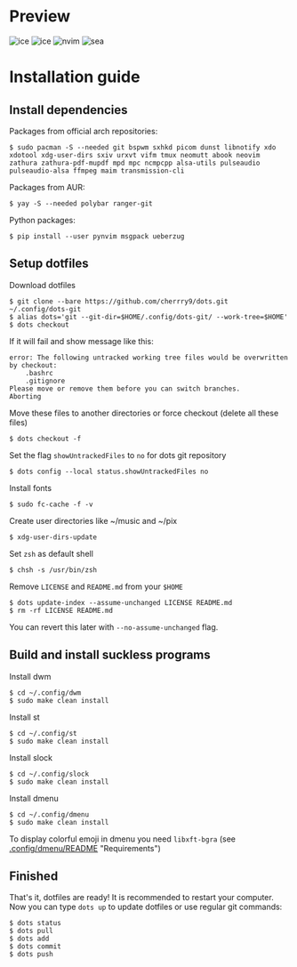# Preview
![ice](pix/prev/ice.png)
![ice](pix/prev/dwm.png)
![nvim](pix/prev/nvim.png)
![sea](pix/prev/sea.png)
# Installation guide
## Install dependencies
Packages from official arch repositories:
```
$ sudo pacman -S --needed git bspwm sxhkd picom dunst libnotify xdo xdotool xdg-user-dirs sxiv urxvt vifm tmux neomutt abook neovim zathura zathura-pdf-mupdf mpd mpc ncmpcpp alsa-utils pulseaudio pulseaudio-alsa ffmpeg maim transmission-cli
```
Packages from AUR:
```
$ yay -S --needed polybar ranger-git
```
Python packages:
```
$ pip install --user pynvim msgpack ueberzug
```
## Setup dotfiles
Download dotfiles
```
$ git clone --bare https://github.com/cherrry9/dots.git ~/.config/dots-git
$ alias dots='git --git-dir=$HOME/.config/dots-git/ --work-tree=$HOME'
$ dots checkout
```
If it will fail and show message like this:
```
error: The following untracked working tree files would be overwritten by checkout:
    .bashrc
    .gitignore
Please move or remove them before you can switch branches.
Aborting
```
Move these files to another directories or force checkout (delete all these files)
```
$ dots checkout -f
```
Set the flag `showUntrackedFiles` to `no` for dots git repository
```
$ dots config --local status.showUntrackedFiles no
```
Install fonts
```
$ sudo fc-cache -f -v
```
Create user directories like ~/music and ~/pix
```
$ xdg-user-dirs-update
```
Set `zsh` as default shell
```
$ chsh -s /usr/bin/zsh
```
Remove `LICENSE` and `README.md` from your `$HOME`
```
$ dots update-index --assume-unchanged LICENSE README.md
$ rm -rf LICENSE README.md
```
You can revert this later with `--no-assume-unchanged` flag.
## Build and install suckless programs
Install dwm
```
$ cd ~/.config/dwm
$ sudo make clean install
```
Install st
```
$ cd ~/.config/st
$ sudo make clean install
```
Install slock
```
$ cd ~/.config/slock
$ sudo make clean install
```
Install dmenu
```
$ cd ~/.config/dmenu
$ sudo make clean install
```
To display colorful emoji in dmenu you need `libxft-bgra` (see [.config/dmenu/README](.config/dmenu/README) "Requirements")<br>
## Finished
That's it, dotfiles are ready! It is recommended to restart your computer. Now you can type `dots up` to update dotfiles or use regular git commands:
```
$ dots status
$ dots pull
$ dots add
$ dots commit
$ dots push
```

